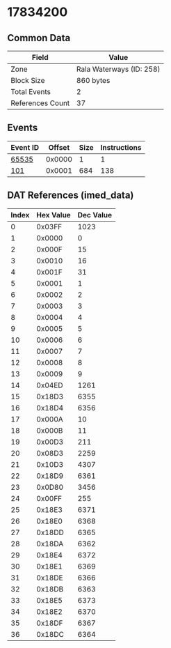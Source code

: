 # 17834200

## Common Data

| Field            | Value                    |
|------------------|--------------------------|
| Zone             | Rala Waterways (ID: 258) |
| Block Size       | 860 bytes                |
| Total Events     | 2                        |
| References Count | 37                       |

## Events

| Event ID            | Offset   |   Size |   Instructions |
|---------------------|----------|--------|----------------|
| [65535](./65535.md) | 0x0000   |      1 |              1 |
| [101](./101.md)     | 0x0001   |    684 |            138 |

## DAT References (imed_data)

|   Index | Hex Value   |   Dec Value |
|---------|-------------|-------------|
|       0 | 0x03FF      |        1023 |
|       1 | 0x0000      |           0 |
|       2 | 0x000F      |          15 |
|       3 | 0x0010      |          16 |
|       4 | 0x001F      |          31 |
|       5 | 0x0001      |           1 |
|       6 | 0x0002      |           2 |
|       7 | 0x0003      |           3 |
|       8 | 0x0004      |           4 |
|       9 | 0x0005      |           5 |
|      10 | 0x0006      |           6 |
|      11 | 0x0007      |           7 |
|      12 | 0x0008      |           8 |
|      13 | 0x0009      |           9 |
|      14 | 0x04ED      |        1261 |
|      15 | 0x18D3      |        6355 |
|      16 | 0x18D4      |        6356 |
|      17 | 0x000A      |          10 |
|      18 | 0x000B      |          11 |
|      19 | 0x00D3      |         211 |
|      20 | 0x08D3      |        2259 |
|      21 | 0x10D3      |        4307 |
|      22 | 0x18D9      |        6361 |
|      23 | 0x0D80      |        3456 |
|      24 | 0x00FF      |         255 |
|      25 | 0x18E3      |        6371 |
|      26 | 0x18E0      |        6368 |
|      27 | 0x18DD      |        6365 |
|      28 | 0x18DA      |        6362 |
|      29 | 0x18E4      |        6372 |
|      30 | 0x18E1      |        6369 |
|      31 | 0x18DE      |        6366 |
|      32 | 0x18DB      |        6363 |
|      33 | 0x18E5      |        6373 |
|      34 | 0x18E2      |        6370 |
|      35 | 0x18DF      |        6367 |
|      36 | 0x18DC      |        6364 |
